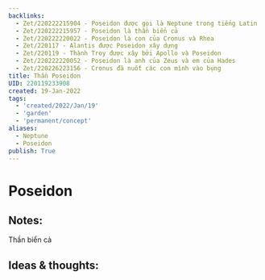 ```yaml
---
backlinks:
  - Zet/220222215904 - Poseidon được gọi là Neptune trong tiếng Latin
  - Zet/220222215957 - Poseidon là thần biển cả
  - Zet/220222220022 - Poseidon là con của Cronus và Rhea
  - Zet/220117 - Alantis được Poseidon xây dựng
  - Zet/220119 - Thành Troy được xây bởi Apollo và Poseidon
  - Zet/220222220052 - Poseidon là anh của Zeus và em của Hades
  - Zet/220226223156 - Cronus đã nuốt các con mình vào bụng
title: Thần Poseidon
UID: 220119233908
created: 19-Jan-2022
tags:
  - 'created/2022/Jan/19'
  - 'garden'
  - 'permanent/concept'
aliases:
  - Neptune
  - Poseidon
publish: True
---
```

# Poseidon

## Notes:
Thần biển cả

## Ideas & thoughts:


